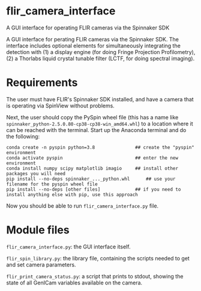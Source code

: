 # flir_camera_interface
A GUI interface for operating FLIR cameras via the Spinnaker SDK

A GUI interface for perating FLIR cameras via the Spinnaker SDK. The interface includes optional elements for simultaneously integrating the detection with (1) a display engine (for doing Fringe Projection Profilometry), (2) a Thorlabs liquid crystal tunable filter (LCTF, for doing spectral imaging).

# Requirements

The user must have FLIR's Spinnaker SDK installed, and have a camera that is operating via SpinView without problems.

Next, the user should copy the PySpin wheel file (this has a name like ``spinnaker_python-2.5.0.80-cp38-cp38-win_amd64.whl``) to a location where it can be reached with the terminal. Start up the Anaconda terminal and do the following:

    conda create -n pyspin python=3.8				## create the "pyspin" environment
    conda activate pyspin							## enter the new environment
    conda install numpy scipy matplotlib imagio		## install other packages you will need
    pip install --no-deps spinnaker_..._python.whl		## use your filename for the pyspin wheel file
    pip install --no-deps [other files]				## if you need to install anything else with pip, use this approach

Now you should be able to run ``flir_camera_interface.py`` file.

# Module files

``flir_camera_interface.py``: the GUI interface itself.

``flir_spin_library.py``: the library file, containing the scripts needed to get and set camera parameters.

``flir_print_camera_status.py``: a script that prints to stdout, showing the state of all GenICam variables available on the camera.

